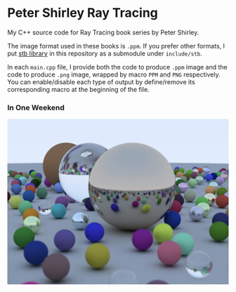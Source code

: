 # Peter Shirley Ray Tracing

My C++ source code for Ray Tracing book series by Peter Shirley.



The image format used in these books is `.ppm`. If you prefer other formats, I put [stb library](https://github.com/nothings/stb) in this repository as a submodule under `include/stb`.

In each `main.cpp` file, I provide both the code to produce `.ppm` image and the code to produce `.png` image, wrapped by macro `PPM` and `PNG` respectively. You can enable/disable each type of output by define/remove its corresponding macro at the beginning of the file.



### In One Weekend

![InOneWeekendCover](InOneWeekend/InOneWeekendCover.png)

